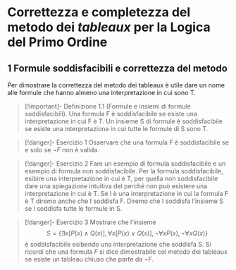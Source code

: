 # Correttezza e completezza del metodo dei *tableaux* per la Logica del Primo Ordine
## 1 Formule soddisfacibili e correttezza del metodo
Per dimostrare la correttezza del metodo dei tableaux è utile dare un nome alle formule che hanno almeno una interpretazione in cui sono T.
>[!important]- Definizione 1.1 (Formule e insiemi di formule soddisfacibili).
>Una formula F è soddisfacibile se esiste una interpretazione in cui F è T. Un insieme S di formule è soddisfacibile se esiste una interpretazione in cui tutte le formule di S sono T.

>[!danger]- Esercizio 1 
>Osservare che una formula $F$ è soddisfacibile se e solo se $\lnot F$ non è valida.

>[!danger]- Esercizio 2 
>Fare un esempio di formula soddisfacibile e un esempio di formula non soddisfacibile. Per la formula soddisfacibile, esibire una interpretazione in cui è T, per quella non soddisfacibile dare una spiegazione intuitiva del perché non può esistere una interpretazione in cui è T. Se I è una interpretazione in cui la formula F è T diremo anche che I soddisfa F. Diremo che I soddisfa l’insieme S se I soddisfa tutte le formule in S.

>[!danger]- Esercizio 3
>Mostrare che l’insieme $$S = \{\exists x[P(x)\wedge Q(x)],\forall x[P(x)\vee Q(x)],\lnot\forall xP(x), \lnot\forall xQ(x)\}$$
>è soddisfacibile esibendo una interpretazione che soddisfa S. Si ricordi che una formula $F$ si dice dimostrabile col metodo dei tableaux se esiste un tableau chiuso che parte da $\lnot F$.

